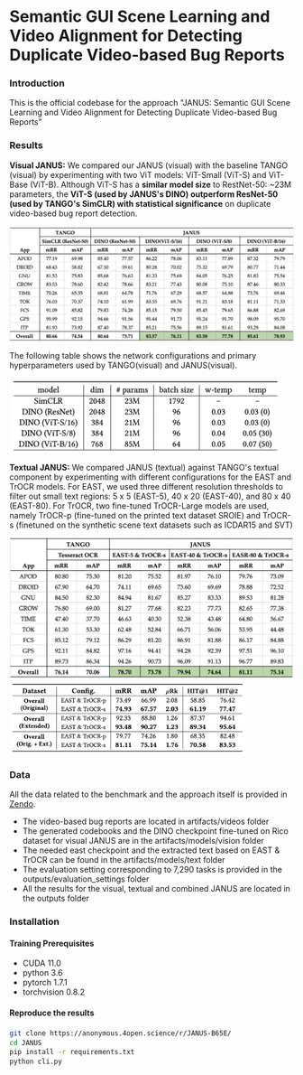 # Semantic GUI Scene Learning and Video Alignment for Detecting Duplicate Video-based Bug Reports
### Introduction
This is the official codebase for the approach "JANUS: Semantic GUI Scene Learning and Video Alignment for Detecting Duplicate Video-based Bug Reports"

### Results
**Visual JANUS:** We compared our JANUS (visual) with the baseline TANGO (visual) by experimenting with two ViT models: ViT-Small (ViT-S) and ViT-Base (ViT-B). Although ViT-S has a **similar model size** to RestNet-50: ~23M parameters, the **ViT-S (used by JANUS's DINO) outperform ResNet-50 (used by TANGO's SimCLR) with statistical significance** on duplicate video-based bug report detection. 

<img src="tabels/visual.png" alt="visual results" width="720">

The following table shows the network configurations and primary hyperparameters used by TANGO(visual) and JANUS(visual).

<img src="tabels/visual_config.png" alt="visual results" width="480">

**Textual JANUS:** We compared JANUS (textual) against TANGO's textual component by experimenting with different configurations for the EAST and TrOCR models. For EAST, we used three different resolution thresholds to filter out small text regions: 5 x 5 (EAST-5), 40 x 20 (EAST-40), and 80 x 40 (EAST-80). For TrOCR, two fine-tuned TrOCR-Large models are used, namely TrOCR-p (fine-tuned on the printed text dataset SROIE) and  TrOCR-s (finetuned on the synthetic scene text datasets such as ICDAR15 and SVT)

<img src="tabels/text.png" alt="textual results" width="560">

<img src="tabels/text_comparison.png" alt="trocr results" width="420">

### Data

All the data related to the benchmark and the approach itself is provided in [Zendo](https://sandbox.zenodo.org/record/1166765#.Y_Y4CexBx8Y).

* The video-based bug reports are located in artifacts/videos folder
* The generated codebooks and the DINO checkpoint fine-tuned on Rico dataset for visual JANUS are in the artifacts/models/vision folder
* The needed east checkpoint and the extracted text based on EAST & TrOCR can be found in the artifacts/models/text folder 
* The evaluation setting corresponding to 7,290 tasks is provided in the outputs/evaluation_settings folder
* All the results for the visual, textual and combined JANUS are located in the outputs folder

### Installation

#### Training Prerequisites
- CUDA 11.0
- python 3.6
- pytorch 1.7.1
- torchvision 0.8.2

#### Reproduce the results
```bash
git clone https://anonymous.4open.science/r/JANUS-B65E/
cd JANUS
pip install -r requirements.txt
python cli.py
```


